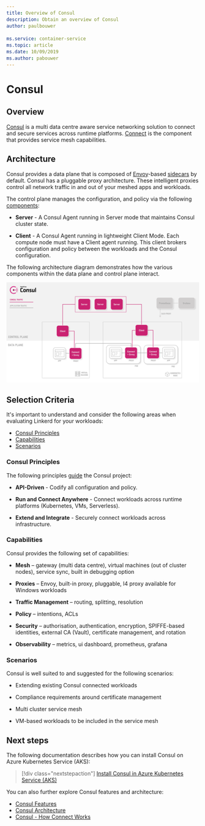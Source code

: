 ```yaml
---
title: Overview of Consul
description: Obtain an overview of Consul
author: paulbouwer

ms.service: container-service
ms.topic: article
ms.date: 10/09/2019
ms.author: pabouwer
---
```


# Consul

## Overview

[Consul][consul] is a multi data centre aware service networking solution to connect and secure services across runtime platforms. [Connect][consul-features] is the component that provides service mesh capabilities.

## Architecture

Consul provides a data plane that is composed of [Envoy][envoy-proxy]-based [sidecars][consul-sidecar] by default. Consul has a pluggable proxy architecture. These intelligent proxies control all network traffic in and out of your meshed apps and workloads.

The control plane manages the configuration, and policy via the following [components][consul-architecture]:

- **Server** - A Consul Agent running in Server mode that maintains Consul cluster state.

- **Client** - A Consul Agent running in lightweight Client Mode. Each compute node must have a Client agent running. This client brokers configuration and policy between the workloads and the Consul configuration. 

The following architecture diagram demonstrates how the various components within the data plane and control plane interact.

![Overview of Consul components and architecture.](media/servicemesh/consul/about-architecture.png)


## Selection Criteria

It's important to understand and consider the following areas when evaluating Linkerd for your workloads:

- [Consul Principles](#consul-principles)
- [Capabilities](#capabilities)
- [Scenarios](#scenarios)


### Consul Principles

The following principles [guide][consul-principles] the Consul project:

- **API-Driven** - Codify all configuration and policy.

- **Run and Connect Anywhere** - Connect workloads across runtime platforms (Kubernetes, VMs, Serverless).

- **Extend and Integrate** - Securely connect workloads across infrastructure.


### Capabilities

Consul provides the following set of capabilities:

- **Mesh** – gateway (multi data centre), virtual machines (out of cluster nodes), service sync, built in debugging option

- **Proxies** – Envoy, built-in proxy, pluggable, l4 proxy available for Windows workloads

- **Traffic Management** – routing, splitting, resolution

- **Policy** – intentions, ACLs

- **Security** – authorisation, authentication, encryption, SPIFFE-based identities, external CA (Vault), certificate management, and rotation

- **Observability** – metrics, ui dashboard, prometheus, grafana


### Scenarios

Consul is well suited to and suggested for the following scenarios:

- Extending existing Consul connected workloads

- Compliance requirements around certificate management

- Multi cluster service mesh

- VM-based workloads to be included in the service mesh



## Next steps

The following documentation describes how you can install Consul on Azure Kubernetes Service (AKS):

> [!div class="nextstepaction"]
> [Install Consul in Azure Kubernetes Service (AKS)][consul-install]

You can also further explore Consul features and architecture:

- [Consul Features][consul-features]
- [Consul Architecture][consul-architecture]
- [Consul - How Connect Works][consul-how-connect-works]

<!-- LINKS - external -->
[consul]: https://www.consul.io/mesh.html
[consul-features]: https://www.consul.io/docs/connect/index.html
[consul-architecture]: https://www.consul.io/docs/internals/architecture.html
[consul-sidecar]: https://www.consul.io/docs/connect/proxies.html
[consul-how-connect-works]: https://www.consul.io/docs/connect/connect-internals.html
[consul-principles]: https://www.consul.io/

[envoy-proxy]: https://www.envoyproxy.io/
[grafana]: https://grafana.com/
[prometheus]: https://prometheus.io/

<!-- LINKS - internal -->
[consul-install]: ./servicemesh-consul-install.md